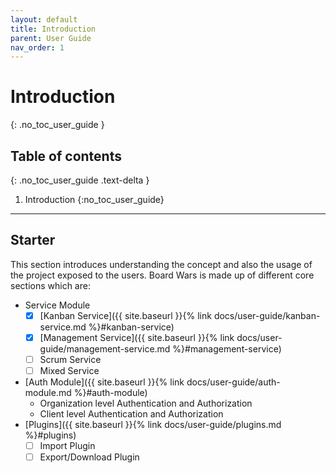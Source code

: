 ```yaml
---
layout: default
title: Introduction
parent: User Guide
nav_order: 1
---
```

# Introduction
{: .no_toc_user_guide }

## Table of contents
{: .no_toc_user_guide .text-delta }

1. Introduction
{:no_toc_user_guide}

---

## Starter

This section introduces understanding the concept and also the usage of the project exposed to the users. 
Board Wars is made up of different core sections which are:
- Service Module
    - [x] [Kanban Service]({{ site.baseurl }}{% link docs/user-guide/kanban-service.md %}#kanban-service)
    - [x] [Management Service]({{ site.baseurl }}{% link docs/user-guide/management-service.md %}#management-service)
    - [ ] Scrum Service
    - [ ] Mixed Service
-  [Auth Module]({{ site.baseurl }}{% link docs/user-guide/auth-module.md %}#auth-module)
    - Organization level Authentication and Authorization
    - Client level Authentication and Authorization
- [Plugins]({{ site.baseurl }}{% link docs/user-guide/plugins.md %}#plugins)
    - [ ] Import Plugin
    - [ ] Export/Download Plugin
